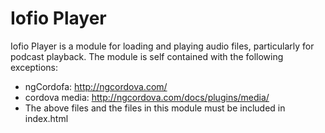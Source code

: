 Iofio Player
============

Iofio Player is a module for loading and playing audio files,
particularly for podcast playback. The module is self contained
with the following exceptions:
- ngCordofa: http://ngcordova.com/
- cordova media: http://ngcordova.com/docs/plugins/media/
- The above files and the files in this module must be included in index.html

